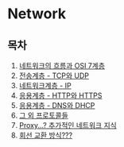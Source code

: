 # Network

## **목차**  
1. [네트워크의 흐름과 OSI 7계층]()
2. [전송계층 - TCP와 UDP]()
3. [네트워크계층 - IP]()
4. [응용계층 - HTTP와 HTTPS]()
5. [응용계층 - DNS와 DHCP]()
6. [그 외 프로토콜들]()
7. [Proxy...? 추가적인 네트워크 지식]()
8. [회선 교환 방식???]()